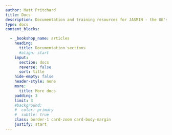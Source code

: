 ```yaml
---
author: Matt Pritchard
title: Docs
description: Documentation and training resources for JASMIN - the UK's data analysis facility for environmental science.
type: docs
content_blocks:

  - _bookshop_name: articles
    heading:
      title: Documentation sections
      #align: start
    input:
      section: docs
      reverse: false
      sort: title
    hide-empty: false
    header-style: none
    more:
      title: More docs
    padding: 3
    limit: 3
    #background:
    #  color: primary
    #  subtle: true
    class: border-1 card-zoom card-body-margin
    justify: start
---
```

